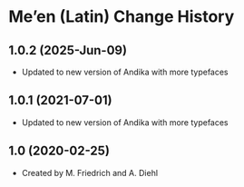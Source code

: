 Me’en (Latin) Change History
====================

1.0.2 (2025-Jun-09)
----------------
* Updated to new version of Andika with more typefaces

1.0.1 (2021-07-01)
----------------
* Updated to new version of Andika with more typefaces

1.0 (2020-02-25)
----------------
* Created by M. Friedrich and A. Diehl
